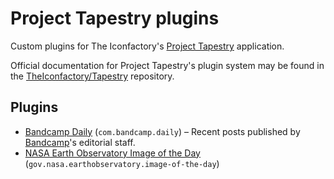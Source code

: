 # Project Tapestry plugins

Custom plugins for The Iconfactory's [Project Tapestry](https://www.kickstarter.com/projects/iconfactory/project-tapestry) application.

Official documentation for Project Tapestry's plugin system may be found in the [TheIconfactory/Tapestry](https://github.com/TheIconfactory/Tapestry) repository.

## Plugins

- [Bandcamp Daily](https://github.com/jgarber623/tapestry-plugins/tree/main/com.bandcamp.daily) (`com.bandcamp.daily`) – Recent posts published by [Bandcamp](https://daily.bandcamp.com)'s editorial staff.
- [NASA Earth Observatory Image of the Day](https://github.com/jgarber623/tapestry-plugins/tree/main/gov.nasa.earthobservatory.image-of-the-day) (`gov.nasa.earthobservatory.image-of-the-day`)

